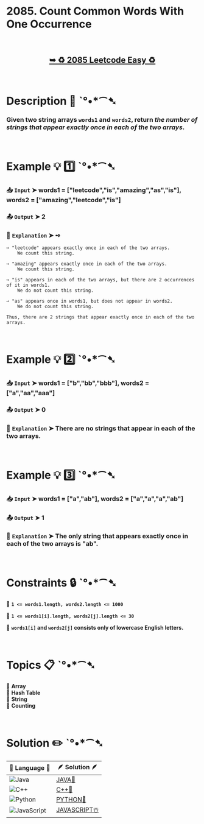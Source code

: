# 2085. Count Common Words With One Occurrence

</br>

<h2 align="center"> 

<a href="https://leetcode.com/problems/count-common-words-with-one-occurrence/description/"><strong>➥ ♻️ 2085 Leetcode Easy ♻️ </strong></a>
</h2>

</br>

# Description 📜 ˋ°•*⁀➷

### Given two string arrays `words1` and `words2`, return *the number of strings that appear exactly once in each of the two arrays*.

</br>

# Example 💡 1️⃣ ˋ°•*⁀➷

  ### 📥 `Input`  ➤  words1 = ["leetcode","is","amazing","as","is"], words2 = ["amazing","leetcode","is"]

  ### 📤 `Output`  ➤ 2

  ### 🔦 `Explanation`  ➤ ➺

    ➺ "leetcode" appears exactly once in each of the two arrays. 
        We count this string.

    ➺ "amazing" appears exactly once in each of the two arrays. 
        We count this string.

    ➺ "is" appears in each of the two arrays, but there are 2 occurrences of it in words1. 
        We do not count this string.

    ➺ "as" appears once in words1, but does not appear in words2. 
        We do not count this string.

    Thus, there are 2 strings that appear exactly once in each of the two arrays.
</br>

# Example 💡 2️⃣ ˋ°•*⁀➷

  ### 📥 `Input` ➤ words1 = ["b","bb","bbb"], words2 = ["a","aa","aaa"]

  ### 📤 `Output`  ➤ 0

  ### 🔦 `Explanation` ➤ There are no strings that appear in each of the two arrays.


</br>

# Example 💡 3️⃣ ˋ°•*⁀➷

  ### 📥 `Input` ➤ words1 = ["a","ab"], words2 = ["a","a","a","ab"]

  ### 📤 `Output`  ➤  1

  ### 🔦 `Explanation`  ➤ The only string that appears exactly once in each of the two arrays is "ab".

</br>

# Constraints 🔒 ˋ°•*⁀➷

🔹 **`1 <= words1.length, words2.length <= 1000`** </br>

🔹 **`1 <= words1[i].length, words2[j].length <= 30`** </br>

🔹 **`words1[i]` and `words2[j]` consists only of lowercase English letters.** </br>

</br>

# Topics 📋 ˋ°•*⁀➷

🔸 **Array**  </br>
🔸 **Hash Table**  </br>
🔸 **String**  </br>
🔸 **Counting**  </br>

</br>

# Solution ✏️ ˋ°•*⁀➷

| 📒 Language 📒  | 🪶 Solution 🪶 |
| ------------- | ------------- |
|  ![Java](https://img.shields.io/badge/java-%23ED8B00.svg?style=for-the-badge&logo=openjdk&logoColor=white)  | [JAVA🍁](https://github.com/Prakhar-002/LEETCODE/blob/main/%F0%9F%8E%AD%20LEVEL%20wise%20que%20with%20solution%20%F0%9F%8E%AF/%E2%99%BB%EF%B8%8F%20Easy%E2%99%BB%EF%B8%8F/%E2%99%BB%EF%B8%8F%20Easy%202085.%20Count%20Common%20Words%20With%20One%20Occurrence%20%E2%98%83%EF%B8%8F%20%F0%9F%8D%81%20%F0%9F%8D%B0%20%20%F0%9F%8E%B2/%F0%9F%8D%81JAVA%20-%202085.%20Count%20Common%20Words%20With%20One%20Occurrence.java) |
|  ![C++](https://img.shields.io/badge/c++-%2300599C.svg?style=for-the-badge&logo=c%2B%2B&logoColor=white)  | [C++🎲](https://github.com/Prakhar-002/LEETCODE/blob/main/%F0%9F%8E%AD%20LEVEL%20wise%20que%20with%20solution%20%F0%9F%8E%AF/%E2%99%BB%EF%B8%8F%20Easy%E2%99%BB%EF%B8%8F/%E2%99%BB%EF%B8%8F%20Easy%202085.%20Count%20Common%20Words%20With%20One%20Occurrence%20%E2%98%83%EF%B8%8F%20%F0%9F%8D%81%20%F0%9F%8D%B0%20%20%F0%9F%8E%B2/%F0%9F%8E%B2CPP%20-%202085.%20Count%20Common%20Words%20With%20One%20Occurrence.cpp)  |
|  ![Python](https://img.shields.io/badge/python-3670A0?style=for-the-badge&logo=python&logoColor=ffdd54)    | [PYTHON🍰](https://github.com/Prakhar-002/LEETCODE/blob/main/%F0%9F%8E%AD%20LEVEL%20wise%20que%20with%20solution%20%F0%9F%8E%AF/%E2%99%BB%EF%B8%8F%20Easy%E2%99%BB%EF%B8%8F/%E2%99%BB%EF%B8%8F%20Easy%202085.%20Count%20Common%20Words%20With%20One%20Occurrence%20%E2%98%83%EF%B8%8F%20%F0%9F%8D%81%20%F0%9F%8D%B0%20%20%F0%9F%8E%B2/%F0%9F%8D%B0PYTHON%20-%202085.%20Count%20Common%20Words%20With%20One%20Occurrence.py) |
| ![JavaScript](https://img.shields.io/badge/javascript-%23323330.svg?style=for-the-badge&logo=javascript&logoColor=%23F7DF1E)   | [JAVASCRIPT☃️](https://github.com/Prakhar-002/LEETCODE/blob/main/%F0%9F%8E%AD%20LEVEL%20wise%20que%20with%20solution%20%F0%9F%8E%AF/%E2%99%BB%EF%B8%8F%20Easy%E2%99%BB%EF%B8%8F/%E2%99%BB%EF%B8%8F%20Easy%202085.%20Count%20Common%20Words%20With%20One%20Occurrence%20%E2%98%83%EF%B8%8F%20%F0%9F%8D%81%20%F0%9F%8D%B0%20%20%F0%9F%8E%B2/%E2%98%83%EF%B8%8FJAVASCRIPT%20-%202085.%20Count%20Common%20Words%20With%20One%20Occurrence.js) |
